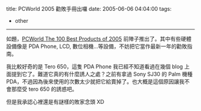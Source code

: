 title: PCWorld 2005 勸敗手冊出囉
date: 2005-06-06 04:04:00
tags: 
- other
---

如題，[PCWorld The 100 Best Products of 2005](http://www.pcworld.com/reviews/article/0,aid,120763,pg,12,00.asp) 前陣子推出了。其中有些硬體設備像是 PDA Phone, LCD, 數位相機…等設備，不妨把它當作最新一年的勸敗指南。

我比較好奇的是 Tero 650，這隻 PDA Phone 我已經不知道看過在幾個 blog 上面提到它了。難道它真的有什麼誘人之處？之前有拿過 Sony SJ30 的 Palm 機種 PDA，不過因為後來使用的次數太少就把它給賣掉了。也大概是這個原因讓我不會那麼受 tero 650 的誘惑吧。

但是我承認心裡還是有謎樣的敗家念頭 XD